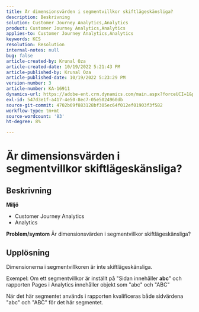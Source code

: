 ```yaml
---
title: Är dimensionsvärden i segmentvillkor skiftlägeskänsliga?
description: Beskrivning
solution: Customer Journey Analytics,Analytics
product: Customer Journey Analytics,Analytics
applies-to: Customer Journey Analytics,Analytics
keywords: KCS
resolution: Resolution
internal-notes: null
bug: false
article-created-by: Krunal Oza
article-created-date: 10/19/2022 5:21:43 PM
article-published-by: Krunal Oza
article-published-date: 10/19/2022 5:23:29 PM
version-number: 3
article-number: KA-16911
dynamics-url: https://adobe-ent.crm.dynamics.com/main.aspx?forceUCI=1&pagetype=entityrecord&etn=knowledgearticle&id=e95a3a7a-d24f-ed11-bba2-00224808679b
exl-id: 547d3e1f-a417-4e50-8ec7-05e5024960db
source-git-commit: 4702b69f883128bf305ec64f012ef01903f3f582
workflow-type: tm+mt
source-wordcount: '83'
ht-degree: 8%

---
```


# Är dimensionsvärden i segmentvillkor skiftlägeskänsliga?

## Beskrivning

<b>Miljö</b>
- Customer Journey Analytics
- Analytics 



<b>Problem/symtom</b>
Är dimensionsvärden i segmentvillkor skiftlägeskänsliga?


## Upplösning


Dimensionerna i segmentvillkoren är inte skiftlägeskänsliga.

Exempel: Om ett segmentvillkor är inställt på &quot;Sidan innehåller <b>abc</b>&quot; och rapporten Pages i Analytics innehåller objekt som &quot;abc&quot; och &quot;ABC&quot;

När det här segmentet används i rapporten kvalificeras både sidvärdena &quot;abc&quot; och &quot;ABC&quot; för det här segmentet.
